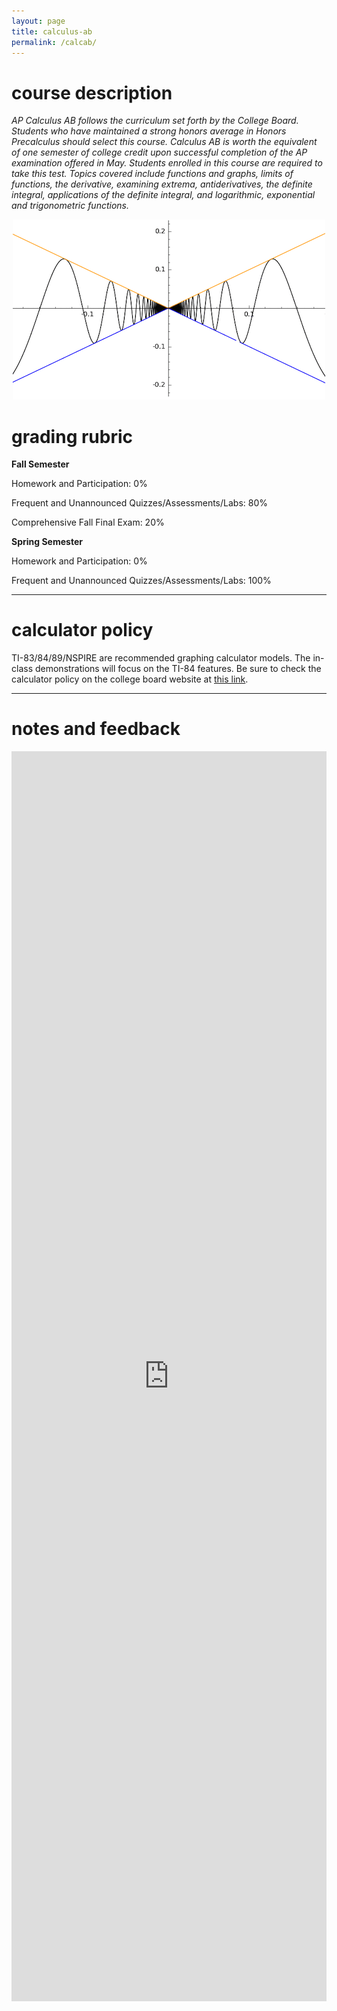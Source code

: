 ```yaml
---
layout: page
title: calculus-ab
permalink: /calcab/
---
```


# course description

<i>AP Calculus AB follows the curriculum set forth by the College Board. Students who have maintained a strong honors average in Honors Precalculus should select this course. Calculus AB is worth the equivalent of one semester of college credit upon successful completion of the AP examination offered in May. Students enrolled in this course are required to take this test. Topics covered include functions and graphs, limits of functions, the derivative, examining extrema, antiderivatives, the definite integral, applications of the definite integral, and logarithmic, exponential and trigonometric functions. </i> <br>

<p align="center"> <img src="/d-img/squeeze.png"></p>

# grading rubric

<b>Fall Semester</b>

Homework and Participation: 0%

Frequent and Unannounced Quizzes/Assessments/Labs: 80%

Comprehensive Fall Final Exam: 20%



<b>Spring Semester</b>

Homework and Participation: 0%

Frequent and Unannounced Quizzes/Assessments/Labs: 100%

---

# calculator policy

TI-83/84/89/NSPIRE are recommended graphing calculator models. The in-class demonstrations will focus on the TI-84 features. Be sure to check the calculator policy on the college board website at <a href="https://apstudents.collegeboard.org/exam-policies-guidelines/calculator-policies" target="_blank">this link</a>.

---

# notes and feedback

 <iframe width="100%" height="2000" style="border: none;" src="https://apteacher.github.io/d-ca-html/ab.html"></iframe>
